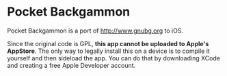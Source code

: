# Pocket Backgammon

Pocket Backgammon is a port of http://www.gnubg.org to iOS.

Since the original code is GPL, **this app cannot be uploaded to Apple's AppStore**. The only way to legally install this on a device is to compile it yourself and then sideload the app. You can do that by downloading XCode and creating a free Apple Developer account.
